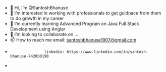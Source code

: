 - 👋 Hi, I’m @SantoshBhanuse
- 👀 I’m interested in working with professionals to get  guidnace from them to do growth in my career 
- 🌱 I’m currently learning Advanced Program on Java Full Stack Development using Anglar
- 💞️ I’m looking to collaborate on ...
- 📫 How to reach me email: santoshbhanuse1907@gmail.com
-                    linkedin: https://www.linkedin.com/in/santosh-bhanuse-7420b0190
-                    

<!---
SantoshBhanuse/SantoshBhanuse is a ✨ special ✨ repository because its `README.md` (this file) appears on your GitHub profile.
You can click the Preview link to take a look at your changes.
--->
